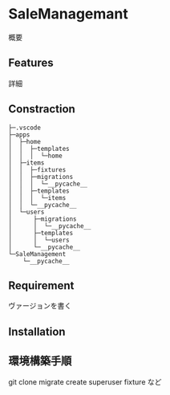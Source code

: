 # SaleManagemant
概要

## Features
詳細

## Constraction
```
├─.vscode
├─apps
│  ├─home
│  │  ├─templates
│  │  │  └─home
│  ├─items
│  │  ├─fixtures
│  │  ├─migrations
│  │  │  └─__pycache__
│  │  ├─templates
│  │  │  └─items
│  │  └─__pycache__
│  └─users
│      ├─migrations
│      │  └─__pycache__
│      ├─templates
│      │  └─users
│      └─__pycache__
└─SaleManagement
    └─__pycache__
```



## Requirement
ヴァージョンを書く

## Installation

## 環境構築手順
git clone
migrate 
create superuser
fixture
など
